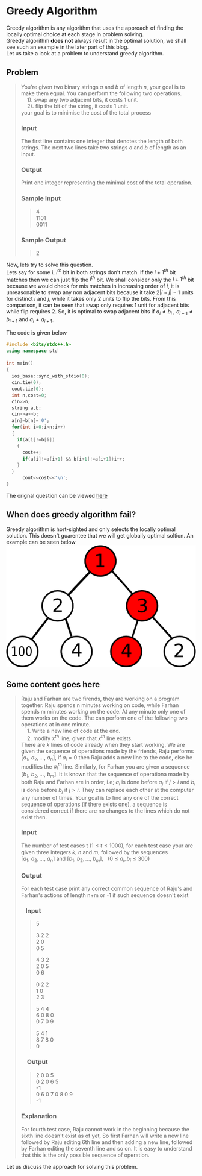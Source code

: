 # Greedy Algorithm
Greedy algorithm is any algorithm that uses the approach of finding the locally optimal choice at each stage in problem solving.    
Greedy algorithm **does not** always result in the optimal solution, we shall see such an example in the later part of this blog.    
Let us take a look at a problem to understand greedy algorithm.    

## Problem
> You're given two binary strings $a$ and $b$ of length $n$, your goal is to make them equal. You can perform the following two operations.     
>&nbsp; &nbsp; 1). swap any two adjacent bits, it costs 1 unit.          
> &nbsp; &nbsp; 2). flip the bit of the string, it costs 1 unit.              
> your goal is to minimise the cost of the total process
> ### Input
> The first line contains one integer that denotes the length of both strings. The next two lines take two strings $a$ and $b$ of length  as an input.
> ### Output
> Print one integer representing the minimal cost of the total operation.
> ### Sample Input
>> 4   
>> 1101    
>> 0011      
> ### Sample Output
>> 2

Now, lets try to solve this question.       
Lets say for some i, $i^{th}$ bit in both strings don't match. If the $i+1^{th}$ bit matches then we can just flip the $i^{th}$ bit. We shall consider only the $i+1^{th}$ bit because we would check for mis matches in increasing order of $i$, it is unreasonable to swap any non adjacent bits because it take $2|i-j|-1$ units for distinct $i$ and $j$, while it takes only $2$ units to flip the bits. From this comparison, it can be seen that swap only requires 1 unit for adjacent bits while flip requires 2. So, it is optimal to swap adjacent bits if $a_i \neq b_i$ , $a_{i+1} \neq b_{i+1}$ and $a_i \neq a_{i+1}$.

The code is given below
``` c++
#include <bits/stdc++.h>
using namespace std

int main()
{
  ios_base::sync_with_stdio(0);
  cin.tie(0);
  cout.tie(0);
  int n,cost=0;
  cin>>n;
  string a,b;
  cin>>a>>b;
  a[n]=b[n]='0';
  for(int i=0;i<n;i++)
  {
    if(a[i]!=b[i])
    {
      cost++;
      if(a[i]!=a[i+1] && b[i+1]!=a[i+1])i++;
    }
  }
      cout<<cost<<'\n';
}
 ```  
The orignal question can be viewed [here](https://www.hackerearth.com/practice/algorithms/greedy/basics-of-greedy-algorithms/practice-problems/algorithm/string-equalizer-d4a539ba/)    


## When does greedy algorithm fail?
Greedy algorithm is hort-sighted and only selects the locally optimal solution. This doesn't guarentee that we will get globally optimal soltion. An example can be seen below
![example](path890.png)





## Some content goes here
>Raju and Farhan are two firends, they are working on a program together. Raju spends n minutes working on code, while Farhan spends m minutes working on the code. At any minute only one of them works on the code. The can perform one of the following two operations at in one minute.    
&nbsp; &nbsp; 1. Write a new line of code at the end.    
&nbsp; &nbsp; 2. modify $x^{th}$ line, given that $x^{th}$ line exists.   
> There are $k$ lines of code already when they start working.
> We are given the sequence of operations made by the friends, Raju performs $[a_1,\ a_2,... ,\ a_n]$, if $a_i=0$ then Raju adds a new line to the code, else he modifies the $a_i^{th}$ line. Similarly, for Farhan you are given a sequence $[b_1,\ b_2,...,\ b_m]$. It is known that the sequence of operationa made by both Raju and Farhan are in order, i.e; $a_i$ is done before $a_j$ if $j>i$ and $b_i$ is done before $b_j$ if $j>i$. They can replace each other at the computer any number of times. Your goal is to find any one of the correct sequence of operations (if there exists one), a sequence is considered correct if there are no changes to the lines which do not exist then.       
> ### Input 
> The number of test cases t $(1\leq t \leq 1000)$, for each test case your are given three integers $k$, $n$ and $m$, followed by the sequences $[a_1,\ a_2,... ,\ a_n]$ and $[b_1,\ b_2,...,\ b_m]$, &nbsp; $(0\leq a_i,b_i\leq 300)$
> ### Output
> For each test case print any correct common sequence of Raju's and Farhan's actions of length n+m or -1 if such sequence doesn't exist
> ### &nbsp; &nbsp;Input  
>> 5
>>
>>3 2 2   
>>2 0   
>>0 5   
>>   
>>4 3 2   
>>2 0 5   
>>0 6   
>>  
>>0 2 2   
>>1 0   
>>2 3  
>>   
>>5 4 4   
>>6 0 8 0   
>>0 7 0 9   
>>   
>>5 4 1   
>>8 7 8 0   
>>0
> ### &nbsp; &nbsp; Output
>> 2 0 0 5     
>>0 2 0 6 5    
>>-1    
>>0 6 0 7 0 8 0 9    
>>-1    
> ### Explanation
> For fourth test case, Raju cannot work in the beginning because the sixth line doesn't exist as of yet, So first Farhan will write a new line followed by Raju editing 6th line and then adding a new line, followed by Farhan editing the seventh line and so on. It is easy to understand that this is the only possible sequence of operation. 

Let us discuss the approach for solving this problem.









